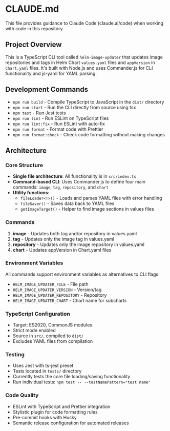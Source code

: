 # CLAUDE.md

This file provides guidance to Claude Code (claude.ai/code) when working with code in this repository.

## Project Overview

This is a TypeScript CLI tool called `helm-image-updater` that updates image repositories and tags in Helm Chart `values.yaml` files and `appVersion` in `Chart.yaml` files. It's built with Node.js and uses Commander.js for CLI functionality and js-yaml for YAML parsing.

## Development Commands

- `npm run build` - Compile TypeScript to JavaScript in the `dist/` directory
- `npm run start` - Run the CLI directly from source using tsx
- `npm test` - Run Jest tests
- `npm run lint` - Run ESLint on TypeScript files
- `npm run lint:fix` - Run ESLint with auto-fix
- `npm run format` - Format code with Prettier
- `npm run format:check` - Check code formatting without making changes

## Architecture

### Core Structure
- **Single file architecture**: All functionality is in `src/index.ts`
- **Command-based CLI**: Uses Commander.js to define four main commands: `image`, `tag`, `repository`, and `chart`
- **Utility functions**: 
  - `fileLoader<T>()` - Loads and parses YAML files with error handling
  - `fileSaver()` - Saves data back to YAML files
  - `getImageTarget()` - Helper to find image sections in values files

### Commands
1. **image** - Updates both tag and/or repository in values.yaml
2. **tag** - Updates only the image tag in values.yaml  
3. **repository** - Updates only the image repository in values.yaml
4. **chart** - Updates appVersion in Chart.yaml files

### Environment Variables
All commands support environment variables as alternatives to CLI flags:
- `HELM_IMAGE_UPDATER_FILE` - File path
- `HELM_IMAGE_UPDATER_VERSION` - Version/tag
- `HELM_IMAGE_UPDATER_REPOSITORY` - Repository
- `HELM_IMAGE_UPDATER_CHART` - Chart name for subcharts

### TypeScript Configuration
- Target: ES2020, CommonJS modules
- Strict mode enabled
- Source in `src/`, compiled to `dist/`
- Excludes YAML files from compilation

### Testing
- Uses Jest with ts-jest preset
- Tests located in `tests/` directory
- Currently tests the core file loading/saving functionality
- Run individual tests: `npm test -- --testNamePattern="test name"`

### Code Quality
- ESLint with TypeScript and Prettier integration
- Stylistic plugin for code formatting rules
- Pre-commit hooks with Husky
- Semantic release configuration for automated releases